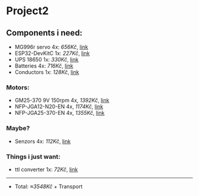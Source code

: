 # Project2
## Components  i need:
- MG996r servo 4x: *656Kč*, [link](https://www.laskakit.cz/servo-mg996-s-kovovymi-prevody-180---extra-silne)
- ESP32-DevKitC 1x: *227Kč*, [link](https://dratek.cz/arduino/51547-esp32-devkitc-development-board-38pin.html)
- UPS 18650 1x: *330Kč*, [link](https://www.tipa.eu/cz/nabijecka-baterii-powerbanka-modul-v8-pro-esp32esp8266-pro-4x-li-ion-18650)
- Batteries 4x: *716Kč*, [link](https://dratek.cz/arduino/48194-li-ion-akumulator-18650-westinghouse-2600mah.html)
- Conductors 1x: *128Kč*, [link](https://www.laskakit.cz/propojovaci-vodice-10cm-24awg-300-kusu)
### Motors:
- GM25-370 9V 150rpm 4x, *1392Kč*, [link](https://www.laskakit.cz/motor-gm25-370-9v-150rpm-s-prevodovkou-a-enkoderem-/)
- NFP-JGA12-N20-EN 4x, *1174Kč*, [link](https://microdcmotors.com/product/micro-dc-gear-motor-reduction-motor-gearbox-model-nfp-gm12-n20-00301-10d)
- NFP-JGA25-370-EN 4x, *1355Kč*, [link](https://microdcmotors.com/product/12v-24v-dc-single-shaft-gear-motor-with-encoder-model-nfp-jga25-370-en)

### Maybe?
- Senzors 4x: *112Kč*, [link](https://www.laskakit.cz/arduino-infracerveny-senzor-sledovani-cary)

### Things i just want:
- ttl converter 1x: *72Kč*, [link](https://dratek.cz/arduino/1158-eses-cp2102-usb-ttl-prevodnik.html)

---
- Total: *≈3548Kč* + Transport